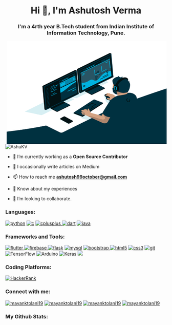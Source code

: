 <h1 align="center">Hi 👋, I'm Ashutosh  Verma</h1>
<h3 align="center">I'm a 4rth year B.Tech student from Indian Institute of Information Technology, Pune.</h3>

<img align="right" alt="GIF" src="code.gif" width="500" height="320" />

<p align="left"> <img src="https://komarev.com/ghpvc/?username=AshuKV&label=Profile%20views&color=0e75b6&style=flat" alt="AshuKV" /> </p>

- 🔭 I’m currently working as a **Open Source Contributor**

- 📝 I occasionally write articles on Medium []()

- 📫 How to reach me **ashutosh99october@gmail.com**

- 📄 Know about my experiences []()

- 👯 I’m looking to collaborate. 



<h3 align="left">Languages:</h3>
<p align="left"><a href="https://img.shields.io/badge/Python-3776AB?style=for-the-badge&logo=python&logoColor=white" target="_blank"> <img src="https://img.shields.io/badge/Python-3776AB?style=for-the-badge&logo=python&logoColor=white" alt="python"/></a>
<a href="https://img.shields.io/badge/C-00599C?style=for-the-badge&logo=c&logoColor=white" target="_blank"> <img src="https://img.shields.io/badge/C-00599C?style=for-the-badge&logo=c&logoColor=white" alt="c"/></a>
<a href="https://img.shields.io/badge/C%2B%2B-00599C?style=for-the-badge&logo=c%2B%2B&logoColor=white" target="_blank"> <img src="https://img.shields.io/badge/C%2B%2B-00599C?style=for-the-badge&logo=c%2B%2B&logoColor=white" alt="cplusplus"/> </a>
<a href="https://img.shields.io/badge/Dart-0175C2?style=for-the-badge&logo=dart&logoColor=white" target="_blank"> <img src="https://img.shields.io/badge/Dart-0175C2?style=for-the-badge&logo=dart&logoColor=white" alt="dart"/></a>
<a href="https://img.shields.io/badge/Java-ED8B00?style=for-the-badge&logo=java&logoColor=white" target="_blank"> <img src="https://img.shields.io/badge/Java-ED8B00?style=for-the-badge&logo=java&logoColor=white" alt="java"/></a></p>


<h3 align="left">Frameworks and Tools:</h3>
<p align="left">
<a href="https://img.shields.io/badge/Flutter-02569B?style=for-the-badge&logo=flutter&logoColor=white" target="_blank"> <img src="https://img.shields.io/badge/Flutter-02569B?style=for-the-badge&logo=flutter&logoColor=white" alt="flutter"/> </a>
<a href="https://camo.githubusercontent.com/e2d2713531b33068d2fcaba123f070176d8a68e7e5df4658c9050ea54b876571/68747470733a2f2f696d672e736869656c64732e696f2f62616467652f2d46697265626173652d3138313731373f7374796c653d666f722d7468652d6261646765266c6f676f3d6669726562617365" target="_blank"> <img src="https://camo.githubusercontent.com/e2d2713531b33068d2fcaba123f070176d8a68e7e5df4658c9050ea54b876571/68747470733a2f2f696d672e736869656c64732e696f2f62616467652f2d46697265626173652d3138313731373f7374796c653d666f722d7468652d6261646765266c6f676f3d6669726562617365" alt="firebase"/>
<a href="https://img.shields.io/badge/Flask-000000?style=for-the-badge&logo=flask&logoColor=white" target="_blank"> <img src="https://img.shields.io/badge/Flask-000000?style=for-the-badge&logo=flask&logoColor=white" alt="flask"/></a>
<a href="	https://img.shields.io/badge/MySQL-00000F?style=for-the-badge&logo=mysql&logoColor=white"> <img src="https://img.shields.io/badge/MySQL-00000F?style=for-the-badge&logo=mysql&logoColor=white" alt="mysql"/></a>
<a href="https://img.shields.io/badge/Bootstrap-563D7C?style=for-the-badge&logo=bootstrap&logoColor=white" target="_blank"> <img src="https://img.shields.io/badge/Bootstrap-563D7C?style=for-the-badge&logo=bootstrap&logoColor=white" alt="bootstrap"/>
</a> 
<a href="https://img.shields.io/badge/HTML-239120?style=for-the-badge&logo=html5&logoColor=white" target="_blank"> <img src="https://img.shields.io/badge/HTML-239120?style=for-the-badge&logo=html5&logoColor=white" alt="html5"/></a>
<a href="https://img.shields.io/badge/CSS-239120?&style=for-the-badge&logo=css3&logoColor=white" target="_blank"> <img src="https://img.shields.io/badge/CSS-239120?&style=for-the-badge&logo=css3&logoColor=white" alt="css3"/></a>
<a href="https://camo.githubusercontent.com/d5e222f37b91cf39143d6ed867b049fed4f621256765b33620103bf99a05d1f5/68747470733a2f2f696d672e736869656c64732e696f2f62616467652f2d4769742d626c61636b3f7374796c653d666f722d7468652d6261646765266c6f676f3d676974" target="_blank"> <img src="https://camo.githubusercontent.com/d5e222f37b91cf39143d6ed867b049fed4f621256765b33620103bf99a05d1f5/68747470733a2f2f696d672e736869656c64732e696f2f62616467652f2d4769742d626c61636b3f7374796c653d666f722d7468652d6261646765266c6f676f3d676974" alt="git"/></a>
<img alt="TensorFlow" src="https://img.shields.io/badge/TensorFlow%20-%23FF6F00.svg?&style=for-the-badge&logo=TensorFlow&logoColor=white"/>
<img alt="Arduino" src="https://img.shields.io/badge/-Arduino-00979D?style=for-the-badge&logo=Arduino&logoColor=white"/>
<img alt="Keras" src="https://img.shields.io/badge/Keras%20-%23D00000.svg?&style=for-the-badge&logo=Keras&logoColor=white"/>
<a href="https://camo.githubusercontent.com/473c627ae1fb6868c6b13c2a591fec0c82d09851c292c383d411656fd20adb63/68747470733a2f2f696d672e736869656c64732e696f2f62616467652f2d416e61636f6e64612d3138313731373f7374796c653d666f722d7468652d6261646765266c6f676f3d616e61636f6e6461"><img src="https://camo.githubusercontent.com/473c627ae1fb6868c6b13c2a591fec0c82d09851c292c383d411656fd20adb63/68747470733a2f2f696d672e736869656c64732e696f2f62616467652f2d416e61636f6e64612d3138313731373f7374796c653d666f722d7468652d6261646765266c6f676f3d616e61636f6e6461"></a>

<h3 align="left">Coding Platforms:</h3>
<p align="left">
<a href="https://www.hackerrank.com/mayanktolani19"><img alt="HackerRank" src="https://img.shields.io/badge/-Hackerrank-2EC866?style=for-the-badge&logo=HackerRank&logoColor=white"/></a>
</p>


<h3 align="left">Connect with me:</h3>
<p align="left">
<a href="https://linkedin.com/in/mayanktolani19" target="blank"><img align="center" src="https://img.shields.io/badge/LinkedIn-0077B5?style=for-the-badge&logo=linkedin&logoColor=white" alt="mayanktolani19"/></a>
<a href="https://instagram.com/mayanktolani19" target="blank"><img align="center" src="https://img.shields.io/badge/Instagram-E4405F?style=for-the-badge&logo=instagram&logoColor=white" alt="mayanktolani19"/></a>
<a href="https://www.facebook.com/mayank.tolani.712/" target="blank"><img align="center" src="https://img.shields.io/badge/Facebook-1877F2?style=for-the-badge&logo=facebook&logoColor=white" alt="mayanktolani19"/></a>
<a href="mailto:mayanktolani19@gmail.com" target="blank"><img align="center" src="https://img.shields.io/badge/Gmail-D14836?style=for-the-badge&logo=gmail&logoColor=white" alt="mayanktolani19"/></a>
</p>


<h3 align="left">My Github Stats:</h3>
<!-- 
<p><img align="left" src="https://github-readme-stats.vercel.app/api/top-langs?username=mayanktolani19&show_icons=true&locale=en&layout=compact" alt="mayanktolani19" /></p>

<p>&nbsp;<img align="center" src="https://github-readme-stats.vercel.app/api?username=mayanktolani19&show_icons=true&locale=en" alt="mayanktolani19" /></p>
-->


<!--
**AshuKV/AshuKV** is a ✨ _special_ ✨ repository because its `README.md` (this file) appears on your GitHub profile.

Here are some ideas to get you started:

- 🔭 I’m currently working on ...
- 🌱 I’m currently learning ...
- 👯 I’m looking to collaborate on ...
- 🤔 I’m looking for help with ...
- 💬 Ask me about ...
- 📫 How to reach me: ...
- 😄 Pronouns: ...
- ⚡ Fun fact: ...
-->
